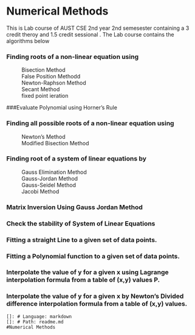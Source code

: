 # Numerical Methods

This is  Lab course of  AUST CSE 2nd year 2nd semesester containing a 3 credit theroy and 1.5 credit sessional . The Lab course contains the algorithms below<br>

<dl>

  ### Finding roots of a non-linear equation using 
  <dd> Bisection Method</dd>
  <dd> False Position Methodd</dd>
  <dd> Newton-Raphson Method</dd>
  <dd> Secant Method</dd>
  <dd> fixed point ieration</dd>

   ###Evaluate Polynomial using Horner’s Rule 

  ### Finding all possible roots of a non-linear equation using  
  <dd> Newton’s Method</dd>
  <dd> Modified Bisection Method</dd>

  ### Finding root of a system of linear equations by  
  <dd>Gauss Elimination Method</dd>
  <dd>Gauss-Jordan Method</dd>
  <dd>Gauss-Seidel Method</dd>
  <dd> Jacobi Method </dd>

  ###  Matrix Inversion Using Gauss Jordan Method  
  ###  Check the stability of System of Linear Equations  

  ###  Fitting a straight Line to a given set of data points.  

  ###  Fitting a Polynomial function to a given set of data points.  

  ###  Interpolate the value of y for a given x using Lagrange interpolation formula from a table of (x,y) values P.  

  ###  Interpolate the value of y for a given x by Newton’s Divided difference interpolation formula from a table of (x,y) values. 

</dl>



    
    []: # Language: markdown
    []: # Path: readme.md
    #Numerical Methods

    








